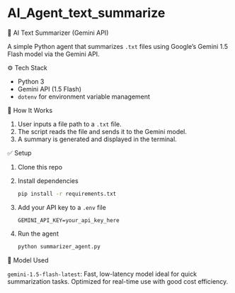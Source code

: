 # AI_Agent_text_summarize

📄 AI Text Summarizer (Gemini API)

A simple Python agent that summarizes `.txt` files using Google’s Gemini 1.5 Flash model via the Gemini API.


⚙️ Tech Stack

* Python 3
* Gemini API (1.5 Flash)
* `dotenv` for environment variable management

🚀 How It Works

1. User inputs a file path to a `.txt` file.
2. The script reads the file and sends it to the Gemini model.
3. A summary is generated and displayed in the terminal.

✅ Setup

1. Clone this repo
2. Install dependencies

   ```bash
   pip install -r requirements.txt
   ```
3. Add your API key to a `.env` file

   ```
   GEMINI_API_KEY=your_api_key_here
   ```
4. Run the agent

   ```bash
   python summarizer_agent.py
   ```
🧠 Model Used

`gemini-1.5-flash-latest`: Fast, low-latency model ideal for quick summarization tasks. Optimized for real-time use with good cost efficiency.


